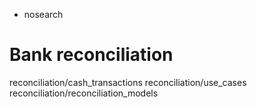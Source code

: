   - nosearch

# Bank reconciliation

<div class="toctree" data-titlesonly="">

reconciliation/cash\_transactions reconciliation/use\_cases
reconciliation/reconciliation\_models

</div>
